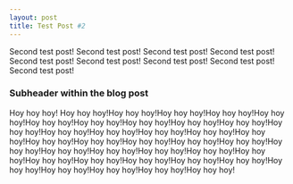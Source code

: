 ```yaml
---
layout: post
title: Test Post #2
---
```


Second test post! Second test post! Second test post! Second test post! Second test post! Second test post! Second test post! Second test post! Second test post! 

### Subheader within the blog post

Hoy hoy hoy! Hoy hoy hoy!Hoy hoy hoy!Hoy hoy hoy!Hoy hoy hoy!Hoy hoy hoy!Hoy hoy hoy!Hoy hoy hoy!Hoy hoy hoy!Hoy hoy hoy!Hoy hoy hoy!Hoy hoy hoy!Hoy hoy hoy!Hoy hoy hoy!Hoy hoy hoy!Hoy hoy hoy!Hoy hoy hoy!Hoy hoy hoy!Hoy hoy hoy!Hoy hoy hoy!Hoy hoy hoy!Hoy hoy hoy!Hoy hoy hoy!Hoy hoy hoy!Hoy hoy hoy!Hoy hoy hoy!Hoy hoy hoy!Hoy hoy hoy!Hoy hoy hoy!Hoy hoy hoy!Hoy hoy hoy!Hoy hoy hoy!Hoy hoy hoy!Hoy hoy hoy!Hoy hoy hoy!Hoy hoy hoy!Hoy hoy hoy!Hoy hoy hoy!
